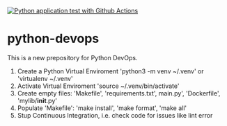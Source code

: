 [![Python application test with Github Actions](https://github.com/leandrohvieira/python-devops/actions/workflows/devops.yml/badge.svg)](https://github.com/leandrohvieira/python-devops/actions/workflows/devops.yml)


# python-devops
This is a new prepository for Python DevOps.


1. Create a Python Virtual Enviroment 'python3 -m venv ~/.venv' or 'virtualenv ~/.venv'
2. Activate Virtual Enviroment 'source ~/.venv/bin/activate'
3. Create empty files: 'Makefile', 'requirements.txt', main.py', 'Dockerfile', 'mylib/__init__.py'
4. Populate 'Makefile': 'make install', 'make format', 'make all'
5. Stup Continuous Integration, i.e. check code for issues like lint error
